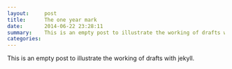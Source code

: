 ```yaml
---
layout:     post
title:      The one year mark
date:       2014-06-22 23:28:11
summary:    This is an empty post to illustrate the working of drafts with jekyll.
categories:
---
```


This is an empty post to illustrate the working of drafts with jekyll.